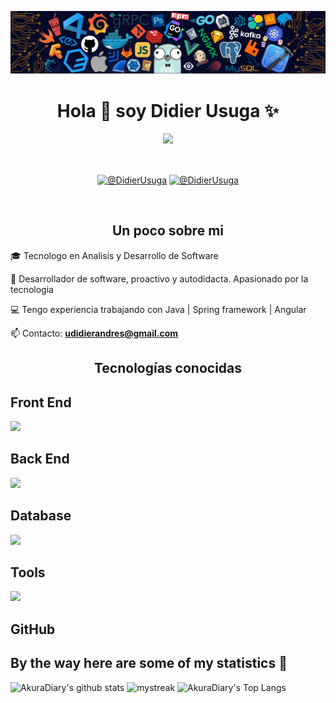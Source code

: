 ![Github Banner](https://github.com/Jaydeep-Yadav/Jaydeep-Yadav/blob/main/banner.png)

<h1 align="center">Hola 👋 soy Didier Usuga</strong> ✨ </h1>

<p align="center"><a href="https://github.com/DenverCoder1/readme-typing-svg">
	<img src="https://readme-typing-svg.herokuapp.comfont=Time+New+Roman&color=cyan&size=25&center=true&vCenter=true&width=600&height=100&lines=Bienvenido+a+mi+Perfil+en+Github!"></a>
</p>


<br>

<p align="center">
    <a href="https://www.linkedin.com/in/didier-usuga"  target="_blank"><img align="center" src="https://img.shields.io/badge/LinkedIn-0077B5?style=for-the-badge&logo=linkedin&logoColor=white" alt="@DidierUsuga"/></a>
    <a href = "mailto:udidierandres@gmail.com" target="_blank"><img align="center" src="https://img.shields.io/badge/Gmail-D14836?style=for-the-badge&logo=gmail&logoColor=white" alt="@DidierUsuga" /></a>
</p>

<br>

<h2 align="center">Un poco sobre mi </h2>

🎓 Tecnologo en Analisis y Desarrollo de Software

📝 Desarrollador de software, proactivo y autodidacta. Apasionado por la tecnologia

💻 Tengo experiencia trabajando con Java | Spring framework | Angular

📫 Contacto: **udidierandres@gmail.com**

<h2 align="center">Tecnologías conocidas</h2>

<p align="center">
  <h2>Front End</h2>
  <a href="https://skillicons.dev">
    <img src="https://skillicons.dev/icons?i=html,css,js,bootstrap,angular,laravel" />
  </a>

  <h2>Back End</h2>
  <a href="https://skillicons.dev">
    <img src="https://skillicons.dev/icons?i=java,spring,maven" />
  </a>

  <h2>Database</h2>
  <a href="https://skillicons.dev">
    <img src="https://skillicons.dev/icons?i=mysql,postgres" />
  </a>

  <h2>Tools</h2>
  <a href="https://skillicons.dev">
    <img src="https://skillicons.dev/icons?i=postman,docker,git,github,vscode,idea,figma" />
  </a>
</p>

<h2>GitHub</h2>

<p align="center">
  
## By the way here are some of my statistics 🚀
![AkuraDiary's github stats](https://github-readme-stats.vercel.app/api?username=DidierUsuga&show_icons=true&theme=tokyonight)
<img src="https://github-readme-streak-stats.herokuapp.com/?user=xxxDIDIERxxx&theme=tokyonight" alt="mystreak"/>
![AkuraDiary's Top Langs](https://github-readme-stats.vercel.app/api/top-langs/?username=DidierUsuga&theme=tokyonight&layout=compact)

</p>
